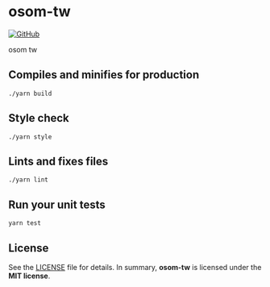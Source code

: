# osom-tw

[![GitHub](https://img.shields.io/github/license/osom8979/osom-tw?style=flat-square)](https://github.com/osom8979/osom-tw/)

osom tw

## Compiles and minifies for production

```shell
./yarn build
```

## Style check

```shell
./yarn style
```

## Lints and fixes files

```shell
./yarn lint
```

## Run your unit tests

```shell
yarn test
```

## License

See the [LICENSE](./LICENSE) file for details. In summary,
**osom-tw** is licensed under the **MIT license**.
